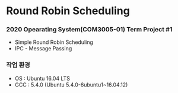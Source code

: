 # Round Robin Scheduling

### 2020 Opearating System(COM3005-01) Term Project #1


- Simple Round Robin Scheduling
- IPC - Message Passing

### 작업 환경
- OS : Ubuntu 16.04 LTS
- GCC : 5.4.0 (Ubuntu 5.4.0-6ubuntu1~16.04.12)